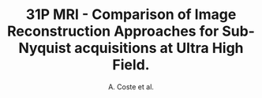 ---
cat: ciel
subcat: ciclops
bestof: false
author: A. Coste et al.
title: 31P MRI - Comparison of Image Reconstruction Approaches for Sub-Nyquist acquisitions at Ultra High Field.
year: 2015
type: inproceedings
---